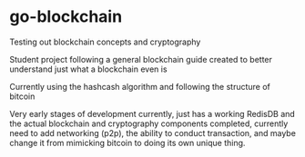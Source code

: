# go-blockchain
Testing out blockchain concepts and cryptography

Student project following a general blockchain guide created to better understand just what a blockchain even is

Currently using the hashcash algorithm and following the structure of bitcoin

Very early stages of development currently, just has a working RedisDB and the actual blockchain and cryptography components completed, currently need to add networking (p2p), the ability to conduct transaction, and maybe change it from mimicking bitcoin to doing its own unique thing.
